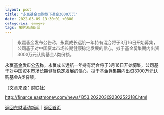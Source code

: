 ```yaml
---
layout: post
title: "永赢基金自购旗下基金3000万元"
date: 2022-03-09 13:30:01 +0800
categories: emnews
tags: 东财滚动新闻
---
```

> 永赢基金发布公告称，永赢成长远航一年持有混合将于3月16日开始募集，公司基于对中国资本市场长期健康稳定发展的信心，拟于基金募集期内出资3000万元认购基金A类份额。

<p>永赢<span id="Info.3293"><a href="http://data.eastmoney.com/zlsj/" class="infokey">基金</a></span>发布<span id="Info.3332"><a href="http://data.eastmoney.com/notices/" class="infokey">公告</a></span>称，永赢成长远航一年持有混合将于3月16日开始募集，公司基于对中国资本市场长期健康稳定发展的信心，拟于基金募集期内出资3000万元认购基金A类份额。</p><p class="em_media">（文章来源：财联社）</p>

<http://finance.eastmoney.com/news/1353,202203092302522180.html>

[返回东财滚动新闻](//finews.withounder.com/emnews/)｜[返回首页](//finews.withounder.com/)
